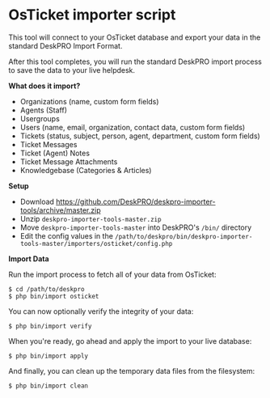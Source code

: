 OsTicket importer script
========================

This tool will connect to your OsTicket database and export your data in the standard DeskPRO Import Format.

After this tool completes, you will run the standard DeskPRO import process to save the data to your live helpdesk.

**What does it import?**

* Organizations (name, custom form fields)
* Agents (Staff)
* Usergroups
* Users (name, email, organization, contact data, custom form fields)
* Tickets (status, subject, person, agent, department, custom form fields)
* Ticket Messages
* Ticket (Agent) Notes
* Ticket Message Attachments
* Knowledgebase (Categories & Articles)

**Setup**

* Download https://github.com/DeskPRO/deskpro-importer-tools/archive/master.zip
* Unzip `deskpro-importer-tools-master.zip`
* Move `deskpro-importer-tools-master` into DeskPRO's `/bin/` directory
* Edit the config values in the `/path/to/deskpro/bin/deskpro-importer-tools-master/importers/osticket/config.php`

**Import Data**

Run the import process to fetch all of your data from OsTicket:

    $ cd /path/to/deskpro
    $ php bin/import osticket

You can now optionally verify the integrity of your data:

    $ php bin/import verify

When you're ready, go ahead and apply the import to your live database:

    $ php bin/import apply

And finally, you can clean up the temporary data files from the filesystem:

    $ php bin/import clean
